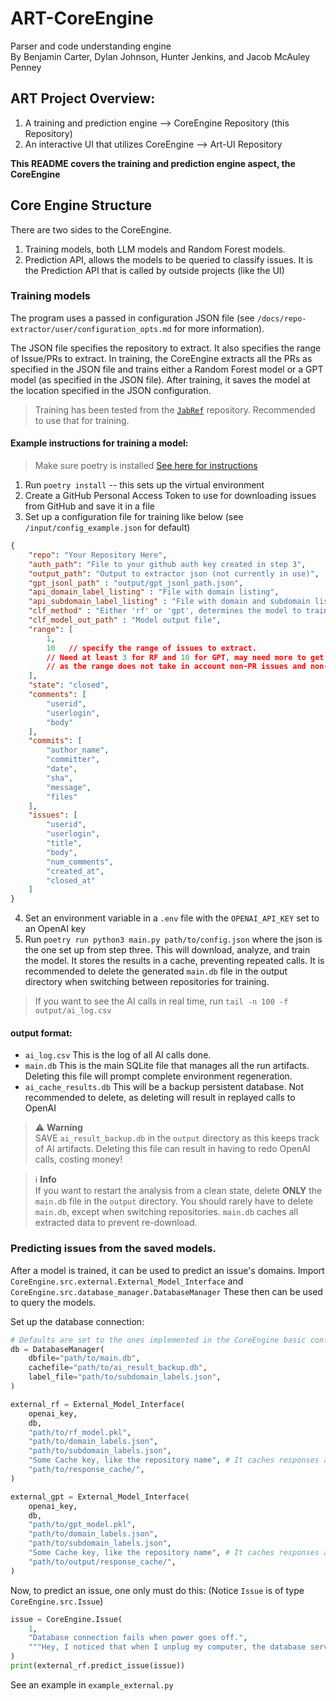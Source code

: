 # ART-CoreEngine
Parser and code understanding engine
<br>
By Benjamin Carter, Dylan Johnson, Hunter Jenkins, and Jacob McAuley Penney

## ART Project Overview:

1. A training and prediction engine --> CoreEngine Repository (this Repository)
2. An interactive UI that utilizes CoreEngine --> Art-UI Repository 

**This README covers the training and prediction engine aspect, the CoreEngine**  

## Core Engine Structure
There are two sides to the CoreEngine.
1. Training models, both LLM models and Random Forest models.
2. Prediction API, allows the models to be queried to classify issues.
It is the Prediction API that is called by outside projects (like the UI)

### Training models
The program uses a passed in configuration JSON file (see `/docs/repo-extractor/user/configuration_opts.md` for more information). 

The JSON file specifies the repository to extract. It also specifies the range of Issue/PRs to extract.
In training, the CoreEngine extracts all the PRs as specified in the JSON file and trains
either a Random Forest model or a GPT model (as specified in the JSON file). After training, it 
saves the model at the location specified in the JSON configuration.

> Training has been tested from the [`JabRef`](https://github.com/JabRef/JabRef/) repository. Recommended to use that for training.

#### Example instructions for training a model:
> Make sure poetry is installed [See here for instructions](https://python-poetry.org/docs/)
1. Run `poetry install` -- this sets up the virtual environment
2. Create a GitHub Personal Access Token to use for downloading issues from GitHub and save it in a file
3. Set up a configuration file for training like below (see `/input/config_example.json` for default)

``` json
{
    "repo": "Your Repository Here",
    "auth_path": "File to your github auth key created in step 3",
    "output_path": "Output to extractor json (not currently in use)",
    "gpt_jsonl_path" : "output/gpt_jsonl_path.json",
    "api_domain_label_listing" : "File with domain listing",
    "api_subdomain_label_listing" : "File with domain and subdomain listing",
    "clf_method" : "Either 'rf' or 'gpt', determines the model to train",
    "clf_model_out_path" : "Model output file",
    "range": [
        1,
        10   // specify the range of issues to extract. 
        // Need at least 3 for RF and 10 for GPT, may need more to get valid PRs,
        // as the range does not take in account non-PR issues and non-processable PRs.
    ],
    "state": "closed",
    "comments": [
        "userid",
        "userlogin",
        "body"
    ],
    "commits": [
        "author_name",
        "committer",
        "date",
        "sha",
        "message",
        "files"
    ],
    "issues": [
        "userid",
        "userlogin",
        "title",
        "body",
        "num_comments",
        "created_at",
        "closed_at"
    ]
}
```
4. Set an environment variable in a `.env` file with the `OPENAI_API_KEY` set to an OpenAI key
5. Run `poetry run python3 main.py path/to/config.json` where the json is the one set 
up from step three. This will download, analyze, and train the model. It stores the results in 
a cache, preventing repeated calls. It is recommended to delete the generated `main.db` file 
in the output directory when switching between repositories for training.


> If you want to see the AI calls in real time, run
> `tail -n 100 -f output/ai_log.csv`

#### output format:
- `ai_log.csv` This is the log of all AI calls done.
- `main.db` This is the main SQLite file that manages all the run artifacts. Deleting this file will prompt complete environment regeneration.
- `ai_cache_results.db` This will be a backup persistent database. Not recommended to delete, as deleting will result in replayed calls to OpenAI

> :warning: **Warning**<br>
SAVE `ai_result_backup.db` in the `output` directory as this keeps track of AI artifacts. Deleting this file can result in having to redo OpenAI calls, costing money!

> :information_source: **Info**<br>
If you want to restart the analysis from a clean state, delete **ONLY** the `main.db` file in the `output` directory. You should rarely have to delete `main.db`, except when switching repositories. `main.db` caches all extracted data to prevent re-download.


### Predicting issues from the saved models.

After a model is trained, it can be used to predict an issue's domains. 
Import `CoreEngine.src.external.External_Model_Interface` and `CoreEngine.src.database_manager.DatabaseManager` These then can be used to query the models.

Set up the database connection:
``` python
# Defaults are set to the ones implemented in the CoreEngine basic conf `config_example.json`
db = DatabaseManager(
    dbfile="path/to/main.db",
    cachefile="path/to/ai_result_backup.db",
    label_file="path/to/subdomain_labels.json",
)

external_rf = External_Model_Interface(
    openai_key,
    db,
    "path/to/rf_model.pkl",
    "path/to/domain_labels.json",
    "path/to/subdomain_labels.json",
    "Some Cache key, like the repository name", # It caches responses automatically
    "path/to/response_cache/",
)

external_gpt = External_Model_Interface(
    openai_key,
    db,
    "path/to/gpt_model.pkl",
    "path/to/domain_labels.json",
    "path/to/subdomain_labels.json",
    "Some Cache key, like the repository name", # It caches responses automatically
    "path/to/output/response_cache/",
)
```

Now, to predict an issue, one only must do this: (Notice `Issue` is of type `CoreEngine.src.Issue`)
``` python
issue = CoreEngine.Issue(
    1,
    "Database connection fails when power goes off.",
    """Hey, I noticed that when I unplug my computer, the database server on my computer stops working. This is definitely an issue.""",
)
print(external_rf.predict_issue(issue))
```
See an example in `example_external.py`


